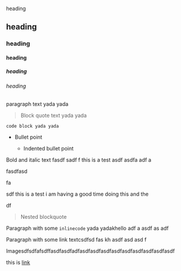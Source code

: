 heading

## heading

### heading

#### heading

##### heading

###### heading

paragraph text yada yada

> Block quote text yada yada

    code block yada yada

*   Bullet point

    *   Indented bullet point

Bold and italic text fasdf sadf f this is a test asdf asdfa adf a



fasdfasd

fa

sdf this is a test i am having a good time doing this and the

df

> Nested blockquote

Paragraph with some `inlinecode` yada yadakhello adf a asdf as adf 

Paragraph with some link textcsdfsd fas kh asdf asd asd f

Imagesdfsdfafsdffasdfasdfadfasdfasdfasdfasdfasdfasdfasdfasdfasdf

this is [link](http://www.google.com)
